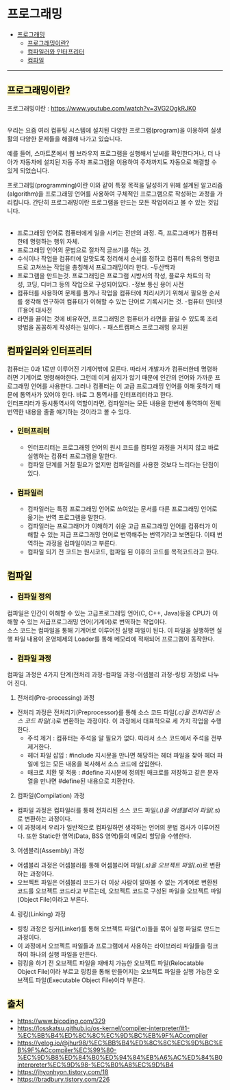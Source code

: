 # 프로그래밍

- [프로그래밍](#프로그래밍)
  - [프로그래밍이란?](#프로그래밍이란)
  - [컴파일러와 인터프리터](#컴파일러와-인터프리터)
  - [컴파일](#컴파일)


---

## <span style='background-color: #fff5b1; color: black'>프로그래밍이란?</span>
프로그래밍이란 : https://www.youtube.com/watch?v=3VG2OgkRJK0 <br>
<br>

우리는 요즘 여러 컴퓨팅 시스템에 설치된 다양한 프로그램(program)을 이용하여 실생활의 다양한 문제들을 해결해 나가고 있습니다. <br>

예를 들어, 스마트폰에서 웹 브라우저 프로그램을 실행해서 날씨를 확인한다거나, 더 나아가 자동차에 설치된 자동 주차 프로그램을 이용하여 주차까지도 자동으로 해결할 수 있게 되었습니다. <br>

프로그래밍(programming)이란 이와 같이 특정 목적을 달성하기 위해 설계된 알고리즘(algorithm)을 프로그래밍 언어를 사용하여 구체적인 프로그램으로 작성하는 과정을 가리킵니다. 간단히 프로그래밍이란 프로그램을 만드는 모든 작업이라고 볼 수 있는 것입니다. <br>
<br>

- 프로그래밍 언어로 컴퓨터에게 일을 시키는 전반의 과정. 즉, 프로그래머가 컴퓨터한테 명령하는 행위 자체.
- 프로그래밍 언어의 문법으로 절차적 글쓰기를 하는 것.
- 수식이나 작업을 컴퓨터에 알맞도록 정리해서 순서를 정하고 컴퓨터 특유의 명령코드로 고쳐쓰는 작업을 총칭해서 프로그래밍이라 한다. -두산백과
- 프로그램을 만드는것. 프로그래밍은 프로그램 시방서의 작성, 플로우 차트의 작성, 코딩, 디버그 등의 작업으로 구성되어있다. -정보 통신 용어 사전
- 컴퓨터를 사용하여 문제를 풀거나 작업을 컴퓨터에 처리시키기 위해서 필요한 순서를 생각해 연구하여 컴퓨터가 이해할 수 있는 단어로 기록시키는 것. -컴퓨터 인터넷 IT용어 대사전
- 라면을 끓이는 것에 비유하면, 프로그래밍은 컴퓨터가 라면을 끓일 수 있도록 조리방법을 꼼꼼하게 작성하는 일이다. - 패스트캠퍼스 프로그래밍 유치원

## <span style='background-color: #fff5b1; color: black'>컴파일러와 인터프리터</span>
컴퓨터는 0과 1로만 이루어진 기계어밖에 모른다. 따라서 개발자가 컴퓨터한테 명령하려면 기계어로 명령해야한다. 그런데 이게 쉽지가 않기 때문에 인간의 언어와 가까운 프로그래밍 언어를 사용한다. 그러나 컴퓨터는 이 고급 프로그래밍 언어를 이해 못하기 때문에 통역사가 있어야 한다. 바로 그 통역사를 인터프리터라고 한다. <br>
인터프리터가 동시통역사의 역할이라면, 컴파일러는 모든 내용을 한번에 통역하여 전체 번역한 내용을 줄줄 얘기하는 것이라고 볼 수 있다. <br>

- ### <span style='background-color: #fff5b1; color: black'>인터프리터</span>
  - 인터프리터는 프로그래밍 언어의 원시 코드를 컴파일 과정을 거치지 않고 바로 실행하는 컴퓨터 프로그램을 말한다.
  - 컴파일 단계를 거칠 필요가 없지만 컴파일러를 사용한 것보다 느리다는 단점이 있다.

- ### <span style='background-color: #fff5b1; color: black'>컴파일러</span>
  - 컴파일러는 특정 프로그래밍 언어로 쓰여있는 문서를 다른 프로그래밍 언어로 옮기는 번역 프로그램을 말한다.
  - 컴파일러는 프로그래머가 이해하기 쉬운 고급 프로그래밍 언어를 컴퓨터가 이해할 수 있는 저급 프로그래밍 언어로 번역해주는 번역기라고 보면된다. 이때 번역하는 과정을 컴파일이라고 부른다.
  - 컴파일 되기 전 코드는 원시코드, 컴파일 된 이후의 코드를 목적코드라고 한다.

## <span style='background-color: #fff5b1; color: black'>컴파일</span>
- ### <span style='background-color: #fff5b1; color: black'>컴파일 정의</span>
컴파일은 인간이 이해할 수 있는 고급프로그래밍 언어(C, C++, Java)등을 CPU가 이해할 수 있는 저급프로그래밍 언어(기계어)로 번역하는 작업이다.
<br>
소스 코드는 컴파일을 통해 기계어로 이루어진 실행 파일이 된다. 이 파일을 실행하면 실행 파일 내용이 운영체제의 Loader를 통해 메모리에 적재되어 프로그램이 동작한다.

- ### <span style='background-color: #fff5b1; color: black'>컴파일 과정</span>
컴파일 과정은 4가지 단계(전처리 과정-컴파일 과정-어셈블리 과정-링킹 과정)로 나누어 진다. <br>

1. 전처리(Pre-processing) 과정
  - 전처리 과정은 전처리기(Preprocessor)를 통해 소스 코드 파일(*.c)을 전처리된 소스 코드 파일(*.i)로 변환하는 과정이다. 이 과정에서 대표적으로 세 가지 작업을 수행한다.
    - 주석 제거 : 컴퓨터는 주석을 알 필요가 없다. 따라서 소스 코드에서 주석을 전부 제거한다.
    - 헤더 파일 삽입 : #include 지시문을 만나면 해당하는 헤더 파일을 찾아 헤더 파일에 있는 모든 내용을 복사해서 소스 코드에 삽입한다.
    - 매크로 치환 및 적용 : #define 지시문에 정의된 매크로를 저장하고 같은 문자열을 만나면 #define된 내용으로 치환한다.

2. 컴파일(Compilation) 과정
  - 컴파일 과정은 컴파일러를 통해 전처리된 소스 코드 파일(*.i)을 어셈블리어 파일(*.s)로 변환하는 과정이다.
  - 이 과정에서 우리가 일반적으로 컴파일하면 생각하는 언어의 문법 검사가 이루어진다. 또한 Static한 영역(Data, BSS 영역)들의 메모리 할당을 수행한다.

3. 어셈블리(Assembly) 과정
  - 어셈블리 과정은 어셈블러를 통해 어셈블리어 파일(*.s)을 오브젝트 파일(*.o)로 변환하는 과정이다.
  - 오브젝트 파일은 어셈블리 코드가 더 이상 사람이 알아볼 수 없는 기계어로 변환된 코드를 오브젝트 코드라고 부르는데, 오브젝트 코드로 구성된 파일을 오브젝트 파일(Object File)이라고 부른다.

4. 링킹(Linking) 과정
  - 링킹 과정은 링커(Linker)를 통해 오브젝트 파일(*.o)들을 묶어 실행 파일로 만드는 과정이다.
  - 이 과정에서 오브젝트 파일들과 프로그램에서 사용하는 라이브러리 파일들을 링크하여 하나의 실행 파일을 만든다.
  - 링킹을 하기 전 오브젝트 파일을 재배치 가능한 오브젝트 파일(Relocatable Object File)이라 부르고 링킹을 통해 만들어지는 오브젝트 파일을 실행 가능한 오브젝트 파일(Executable Object File)이라 부른다.


## <span style='background-color: #fff5b1; color: black'>출처</span>
- https://www.bjcoding.com/329
- https://losskatsu.github.io/os-kernel/compiler-interpreter/#1-%EC%BB%B4%ED%8C%8C%EC%9D%BC%EB%9F%ACcompiler
- https://velog.io/@jhur98/%EC%BB%B4%ED%8C%8C%EC%9D%BC%EB%9F%ACcompiler%EC%99%80-%EC%9D%B8%ED%84%B0%ED%94%84%EB%A6%AC%ED%84%B0interpreter%EC%9D%98-%EC%B0%A8%EC%9D%B4
- https://jhyonhyon.tistory.com/18
- https://bradbury.tistory.com/226
